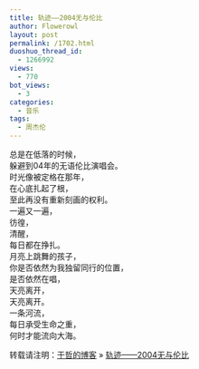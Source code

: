 ```yaml
---
title: 轨迹——2004无与伦比
author: Flowerowl
layout: post
permalink: /1702.html
duoshuo_thread_id:
  - 1266992
views:
  - 770
bot_views:
  - 3
categories:
  - 音乐
tags:
  - 周杰伦
---
```

<div>
</div>

  


<div>
  总是在低落的时候，
</div>

<div>
  躲避到04年的无语伦比演唱会。
</div>

<div>
  时光像被定格在那年，
</div>

<div>
  在心底扎起了根，
</div>

<div>
  至此再没有重新刻画的权利。
</div>

  


<div>
  一遍又一遍，
</div>

<div>
  彷徨，
</div>

<div>
  清醒，
</div>

<div>
  每日都在挣扎。
</div>

  


<div>
  月亮上跳舞的孩子，
</div>

<div>
  你是否依然为我独留同行的位置，
</div>

<div>
  是否依然在唱，
</div>

<div>
  天亮离开，
</div>

<div>
  天亮离开。
</div>

  


<div>
  一条河流，
</div>

<div>
  每日承受生命之重，
</div>

<div>
  何时才能流向大海。
</div>

转载请注明：[于哲的博客][1] &raquo; [轨迹——2004无与伦比][2]

 [1]: http://localhost/wordpress
 [2]: http://localhost/wordpress/1702.html